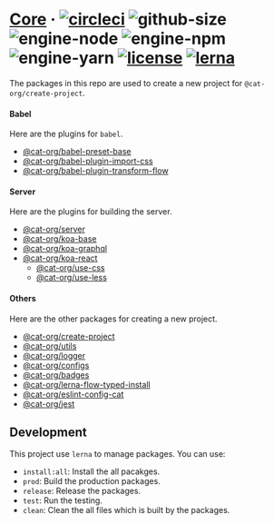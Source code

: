 # [Core][homepage] · <!-- badges.start -->[![circleci][circleci-image]][circleci-link] ![github-size][github-size-image] ![engine-node][engine-node-image] ![engine-npm][engine-npm-image] ![engine-yarn][engine-yarn-image] [![license][license-image]][license-link] [![lerna][lerna-image]][lerna-link]

[circleci-image]: https://img.shields.io/circleci/project/github/cat-org/core/master.svg
[circleci-link]: https://circleci.com/gh/cat-org/core
[github-size-image]: https://img.shields.io/github/repo-size/cat-org/core.svg
[engine-node-image]: https://img.shields.io/badge/node-%3E=%2010.2.1-green.svg
[engine-npm-image]: https://img.shields.io/badge/npm-%3E=%206.1.0-green.svg
[engine-yarn-image]: https://img.shields.io/badge/yarn-%3E=%201.7.0-green.svg
[license-image]: https://img.shields.io/github/license/cat-org/core.svg
[license-link]: ./LICENSE
[lerna-image]: https://img.shields.io/badge/maintained%20with-lerna-cc00ff.svg
[lerna-link]: https://lernajs.io

<!-- badges.end -->

[homepage]: https://cat-org.github.io/core/

The packages in this repo are used to create a new project for `@cat-org/create-project`.

#### Babel

Here are the plugins for `babel`.

- [@cat-org/babel-preset-base](./babel/babel-preset-base)
- [@cat-org/babel-plugin-import-css](./babel/babel-plugin-import-css)
- [@cat-org/babel-plugin-transform-flow](./babel/babel-plugin-transform-flow)

#### Server

Here are the plugins for building the server.

- [@cat-org/server](./server/server)
- [@cat-org/koa-base](./server/koa-base)
- [@cat-org/koa-graphql](./server/koa-graphql)
- [@cat-org/koa-react](./server/koa-react)
  - [@cat-org/use-css](./server/use-css)
  - [@cat-org/use-less](./server/use-less)

#### Others

Here are the other packages for creating a new project.

- [@cat-org/create-project](./packages/create-project)
- [@cat-org/utils](./packages/utils)
- [@cat-org/logger](./packages/logger)
- [@cat-org/configs](./packages/configs)
- [@cat-org/badges](./packages/badges)
- [@cat-org/lerna-flow-typed-install](./packages/lerna-flow-typed-instal)
- [@cat-org/eslint-config-cat](./packages/eslint-config-cat)
- [@cat-org/jest](./packages/jest)

## Development

This project use `lerna` to manage packages. You can use:

- `install:all`: Install the all pacakges.
- `prod`: Build the production packages.
- `release`: Release the packages.
- `test`: Run the testing.
- `clean`: Clean the all files which is built by the packages.
